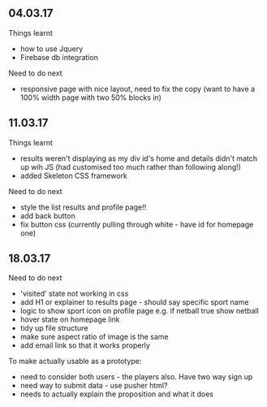 ## 04.03.17

Things learnt
 - how to use Jquery
 - Firebase db integration


Need to do next
  - responsive page with nice layout, need to fix the copy (want to have a 100% width page with two 50% blocks in)

## 11.03.17

Things learnt
 - results weren't displaying as my div id's home and details didn't match up wih JS (had customised too much rather than following along!)
 - added Skeleton CSS framework

 Need to do next
  - style the list results and profile page!!
  - add back button 
  - fix button css (currently pulling through white - have id for homepage one)

  ## 18.03.17

 Need to do next
  - 'visited' state not working in css 
  - add H1 or explainer to results page - should say specific sport name 
  - logic to show sport icon on profile page e.g. if netball true show netball
  - hover state on homepage link
  - tidy up file structure
  - make sure aspect ratio of image is the same 
  - add email link so that it works properly


  To make actually usable as a prototype:
   -  need to consider both users - the players also. Have two way sign up
   -  need way to submit data - use pusher html?
   - needs to actually explain the proposition and what it does
